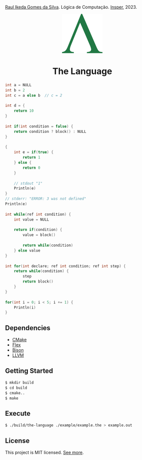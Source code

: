 [Raul Ikeda Gomes da Silva](http://lattes.cnpq.br/5935139039430914). Lógica de Computação. [Insper](https://github.com/Insper), 2023.

<p align="center">
    <img src="assets/image/logo.svg" alt="logo" height="128" />
</p>
<h1 align="center">
    The Language
</h1>

```c
int a = NULL
int b = 2
int c = a else b  // c = 2

int d = {
    return 10
}

int if(int condition = false) {
    return condition ? block() : NULL
}

{
    int e = if(true) {
        return 1
    } else {
        return 0
    }

    // stdout "1"
    Println(e)
}
// stderr: "ERROR: 3 was not defined"
Println(e)

int while(ref int condition) {
    int value = NULL

    return if(condition) {
        value = block()

        return while(condition)
    } else value
}

int for(int declare; ref int condition; ref int step) {
    return while(condition) {
        step
        return block()
    }
}

for(int i = 0; i < 5; i += 1) {
    Println(i)
}
```

## Dependencies

- [CMake](https://cmake.org/download/)
- [Flex](https://github.com/westes/flex)
- [Bison](https://www.gnu.org/software/bison/)
- [LLVM](https://apt.llvm.org/)

## Getting Started

```sh
$ mkdir build
$ cd build
$ cmake..
$ make
```

## Execute

```sh
$ ./build/the-language ./example/example.the > example.out
```

## License

This project is MIT licensed. [See more](LICENSE).

